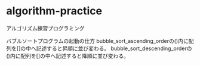 # algorithm-practice
アルゴリズム練習プログラミング

バブルソートプログラムの起動の仕方
bubble_sort_ascending_orderの()内に配列を[]の中へ記述すると昇順に並び変わる。
bubble_sort_descending_orderの()内に配列を[]の中へ記述すると降順に並び変わる。
